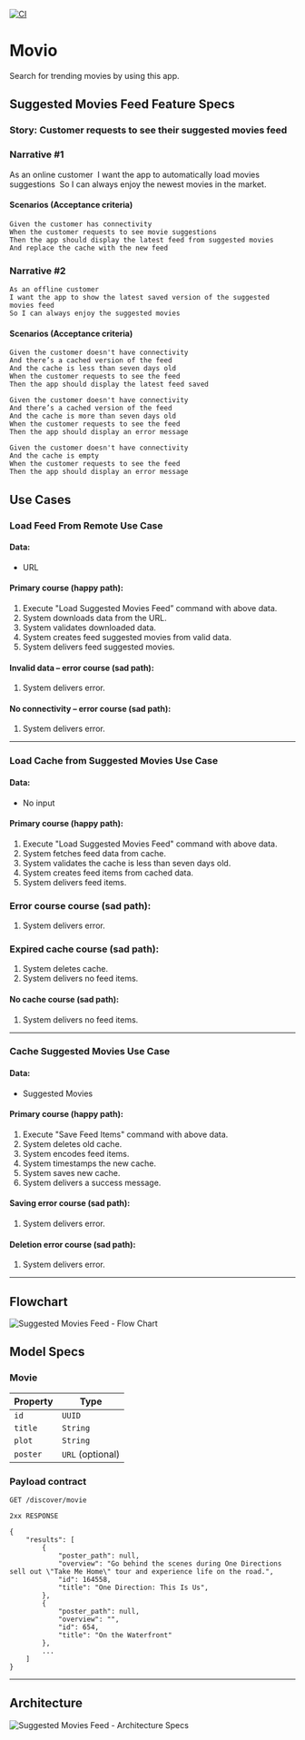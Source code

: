 [![CI](https://github.com/danstorre/Movio_2.0/actions/workflows/CI.yml/badge.svg)](https://github.com/danstorre/Movio_2.0/actions/workflows/CI.yml)

# Movio
Search for trending movies by using this app.

## Suggested Movies Feed Feature Specs

### Story: Customer requests to see their suggested movies feed

### Narrative #1

As an online customer 
I want the app to automatically load movies suggestions 
So I can always enjoy the newest movies in the market.

#### Scenarios (Acceptance criteria)

```
Given the customer has connectivity 
When the customer requests to see movie suggestions
Then the app should display the latest feed from suggested movies
And replace the cache with the new feed
```

### Narrative #2

```
As an offline customer
I want the app to show the latest saved version of the suggested movies feed
So I can always enjoy the suggested movies
```

#### Scenarios (Acceptance criteria)

```
Given the customer doesn't have connectivity
And there’s a cached version of the feed
And the cache is less than seven days old
When the customer requests to see the feed
Then the app should display the latest feed saved

Given the customer doesn't have connectivity
And there’s a cached version of the feed
And the cache is more than seven days old
When the customer requests to see the feed
Then the app should display an error message

Given the customer doesn't have connectivity
And the cache is empty
When the customer requests to see the feed
Then the app should display an error message
```

## Use Cases

### Load Feed From Remote Use Case

#### Data:
- URL

#### Primary course (happy path):
1. Execute "Load Suggested Movies Feed” command with above data.
2. System downloads data from the URL.
3. System validates downloaded data.
4. System creates feed suggested movies from valid data.
5. System delivers feed suggested movies.

#### Invalid data – error course (sad path):
1. System delivers error.

#### No connectivity – error course (sad path):
1. System delivers error.

---

### Load Cache from Suggested Movies Use Case

#### Data:
- No input

#### Primary course (happy path):
1. Execute "Load Suggested Movies Feed" command with above data.
2. System fetches feed data from cache.
3. System validates the cache is less than seven days old.
4. System creates feed items from cached data.
5. System delivers feed items.

### Error course course (sad path):
1. System delivers error.

### Expired cache course (sad path):
1. System deletes cache.
2. System delivers no feed items.

#### No cache course (sad path):
1. System delivers no feed items.

---

### Cache Suggested Movies Use Case

#### Data:
- Suggested Movies

#### Primary course (happy path):
1. Execute "Save Feed Items" command with above data.
2. System deletes old cache.
3. System encodes feed items.
4. System timestamps the new cache.
5. System saves new cache.
6. System delivers a success message.

#### Saving error course (sad path):
1. System delivers error.

#### Deletion error course (sad path):
1. System delivers error.

---

## Flowchart

![Suggested Movies Feed - Flow Chart](https://user-images.githubusercontent.com/12664335/123861612-c4804c00-d8fd-11eb-8404-b6e43fc69272.png)

## Model Specs

### Movie

| Property          | Type                    |
|-------------------|-------------------------|
| `id`              | `UUID`                  |
| `title` 	    | `String`		      |
| `plot`	    | `String` 		      | 
| `poster` 	    | `URL` (optional) 		      |


### Payload contract

```
GET /discover/movie

2xx RESPONSE

{
	"results": [
		{
			"poster_path": null,
			"overview": "Go behind the scenes during One Directions sell out \"Take Me Home\" tour and experience life on the road.",
			"id": 164558,
			"title": "One Direction: This Is Us",
		},
		{
			"poster_path": null,
			"overview": "",
			"id": 654,
			"title": "On the Waterfront"
		},
		...
	]
}
```
---

## Architecture

![Suggested Movies Feed - Architecture Specs](https://user-images.githubusercontent.com/12664335/123861728-e4177480-d8fd-11eb-928c-2cb292e7af68.png)






